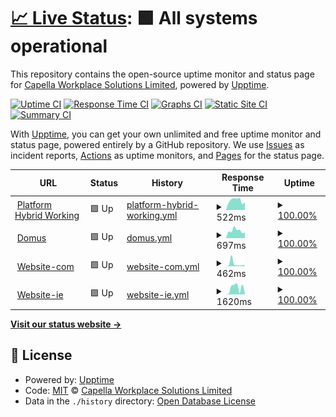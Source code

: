 # [📈 Live Status](https://CapellaWS.github.io/upptime): <!--live status--> **🟩 All systems operational**

This repository contains the open-source uptime monitor and status page for [Capella Workplace Solutions Limited](https://CapellaWS.github.io/upptime), powered by [Upptime](https://github.com/upptime/upptime).

[![Uptime CI](https://github.com/CapellaWS/upptime/workflows/Uptime%20CI/badge.svg)](https://github.com/CapellaWS/upptime/actions?query=workflow%3A%22Uptime+CI%22)
[![Response Time CI](https://github.com/CapellaWS/upptime/workflows/Response%20Time%20CI/badge.svg)](https://github.com/CapellaWS/upptime/actions?query=workflow%3A%22Response+Time+CI%22)
[![Graphs CI](https://github.com/CapellaWS/upptime/workflows/Graphs%20CI/badge.svg)](https://github.com/CapellaWS/upptime/actions?query=workflow%3A%22Graphs+CI%22)
[![Static Site CI](https://github.com/CapellaWS/upptime/workflows/Static%20Site%20CI/badge.svg)](https://github.com/CapellaWS/upptime/actions?query=workflow%3A%22Static+Site+CI%22)
[![Summary CI](https://github.com/CapellaWS/upptime/workflows/Summary%20CI/badge.svg)](https://github.com/CapellaWS/upptime/actions?query=workflow%3A%22Summary+CI%22)

With [Upptime](https://upptime.js.org), you can get your own unlimited and free uptime monitor and status page, powered entirely by a GitHub repository. We use [Issues](https://github.com/CapellaWS/upptime/issues) as incident reports, [Actions](https://github.com/CapellaWS/upptime/actions) as uptime monitors, and [Pages](https://CapellaWS.github.io/upptime) for the status page.

<!--start: status pages-->
<!-- This summary is generated by Upptime (https://github.com/upptime/upptime) -->
<!-- Do not edit this manually, your changes will be overwritten -->
<!-- prettier-ignore -->
| URL | Status | History | Response Time | Uptime |
| --- | ------ | ------- | ------------- | ------ |
| <img alt="" src="https://icons.duckduckgo.com/ip3/hybrid.capella-ws.com.ico" height="13"> [Platform Hybrid Working](https://hybrid.capella-ws.com) | 🟩 Up | [platform-hybrid-working.yml](https://github.com/CapellaWS/UppTime/commits/HEAD/history/platform-hybrid-working.yml) | <details><summary><img alt="Response time graph" src="./graphs/platform-hybrid-working/response-time-week.png" height="20"> 522ms</summary><br><a href="https://CapellaWS.github.io/upptime/history/platform-hybrid-working"><img alt="Response time 578" src="https://img.shields.io/endpoint?url=https%3A%2F%2Fraw.githubusercontent.com%2FCapellaWS%2FUppTime%2FHEAD%2Fapi%2Fplatform-hybrid-working%2Fresponse-time.json"></a><br><a href="https://CapellaWS.github.io/upptime/history/platform-hybrid-working"><img alt="24-hour response time 370" src="https://img.shields.io/endpoint?url=https%3A%2F%2Fraw.githubusercontent.com%2FCapellaWS%2FUppTime%2FHEAD%2Fapi%2Fplatform-hybrid-working%2Fresponse-time-day.json"></a><br><a href="https://CapellaWS.github.io/upptime/history/platform-hybrid-working"><img alt="7-day response time 522" src="https://img.shields.io/endpoint?url=https%3A%2F%2Fraw.githubusercontent.com%2FCapellaWS%2FUppTime%2FHEAD%2Fapi%2Fplatform-hybrid-working%2Fresponse-time-week.json"></a><br><a href="https://CapellaWS.github.io/upptime/history/platform-hybrid-working"><img alt="30-day response time 513" src="https://img.shields.io/endpoint?url=https%3A%2F%2Fraw.githubusercontent.com%2FCapellaWS%2FUppTime%2FHEAD%2Fapi%2Fplatform-hybrid-working%2Fresponse-time-month.json"></a><br><a href="https://CapellaWS.github.io/upptime/history/platform-hybrid-working"><img alt="1-year response time 585" src="https://img.shields.io/endpoint?url=https%3A%2F%2Fraw.githubusercontent.com%2FCapellaWS%2FUppTime%2FHEAD%2Fapi%2Fplatform-hybrid-working%2Fresponse-time-year.json"></a></details> | <details><summary><a href="https://CapellaWS.github.io/upptime/history/platform-hybrid-working">100.00%</a></summary><a href="https://CapellaWS.github.io/upptime/history/platform-hybrid-working"><img alt="All-time uptime 100.00%" src="https://img.shields.io/endpoint?url=https%3A%2F%2Fraw.githubusercontent.com%2FCapellaWS%2FUppTime%2FHEAD%2Fapi%2Fplatform-hybrid-working%2Fuptime.json"></a><br><a href="https://CapellaWS.github.io/upptime/history/platform-hybrid-working"><img alt="24-hour uptime 100.00%" src="https://img.shields.io/endpoint?url=https%3A%2F%2Fraw.githubusercontent.com%2FCapellaWS%2FUppTime%2FHEAD%2Fapi%2Fplatform-hybrid-working%2Fuptime-day.json"></a><br><a href="https://CapellaWS.github.io/upptime/history/platform-hybrid-working"><img alt="7-day uptime 100.00%" src="https://img.shields.io/endpoint?url=https%3A%2F%2Fraw.githubusercontent.com%2FCapellaWS%2FUppTime%2FHEAD%2Fapi%2Fplatform-hybrid-working%2Fuptime-week.json"></a><br><a href="https://CapellaWS.github.io/upptime/history/platform-hybrid-working"><img alt="30-day uptime 100.00%" src="https://img.shields.io/endpoint?url=https%3A%2F%2Fraw.githubusercontent.com%2FCapellaWS%2FUppTime%2FHEAD%2Fapi%2Fplatform-hybrid-working%2Fuptime-month.json"></a><br><a href="https://CapellaWS.github.io/upptime/history/platform-hybrid-working"><img alt="1-year uptime 100.00%" src="https://img.shields.io/endpoint?url=https%3A%2F%2Fraw.githubusercontent.com%2FCapellaWS%2FUppTime%2FHEAD%2Fapi%2Fplatform-hybrid-working%2Fuptime-year.json"></a></details>
| <img alt="" src="https://icons.duckduckgo.com/ip3/portal.capella.ie.ico" height="13"> [Domus](https://portal.capella.ie) | 🟩 Up | [domus.yml](https://github.com/CapellaWS/UppTime/commits/HEAD/history/domus.yml) | <details><summary><img alt="Response time graph" src="./graphs/domus/response-time-week.png" height="20"> 697ms</summary><br><a href="https://CapellaWS.github.io/upptime/history/domus"><img alt="Response time 755" src="https://img.shields.io/endpoint?url=https%3A%2F%2Fraw.githubusercontent.com%2FCapellaWS%2FUppTime%2FHEAD%2Fapi%2Fdomus%2Fresponse-time.json"></a><br><a href="https://CapellaWS.github.io/upptime/history/domus"><img alt="24-hour response time 664" src="https://img.shields.io/endpoint?url=https%3A%2F%2Fraw.githubusercontent.com%2FCapellaWS%2FUppTime%2FHEAD%2Fapi%2Fdomus%2Fresponse-time-day.json"></a><br><a href="https://CapellaWS.github.io/upptime/history/domus"><img alt="7-day response time 697" src="https://img.shields.io/endpoint?url=https%3A%2F%2Fraw.githubusercontent.com%2FCapellaWS%2FUppTime%2FHEAD%2Fapi%2Fdomus%2Fresponse-time-week.json"></a><br><a href="https://CapellaWS.github.io/upptime/history/domus"><img alt="30-day response time 724" src="https://img.shields.io/endpoint?url=https%3A%2F%2Fraw.githubusercontent.com%2FCapellaWS%2FUppTime%2FHEAD%2Fapi%2Fdomus%2Fresponse-time-month.json"></a><br><a href="https://CapellaWS.github.io/upptime/history/domus"><img alt="1-year response time 784" src="https://img.shields.io/endpoint?url=https%3A%2F%2Fraw.githubusercontent.com%2FCapellaWS%2FUppTime%2FHEAD%2Fapi%2Fdomus%2Fresponse-time-year.json"></a></details> | <details><summary><a href="https://CapellaWS.github.io/upptime/history/domus">100.00%</a></summary><a href="https://CapellaWS.github.io/upptime/history/domus"><img alt="All-time uptime 99.98%" src="https://img.shields.io/endpoint?url=https%3A%2F%2Fraw.githubusercontent.com%2FCapellaWS%2FUppTime%2FHEAD%2Fapi%2Fdomus%2Fuptime.json"></a><br><a href="https://CapellaWS.github.io/upptime/history/domus"><img alt="24-hour uptime 100.00%" src="https://img.shields.io/endpoint?url=https%3A%2F%2Fraw.githubusercontent.com%2FCapellaWS%2FUppTime%2FHEAD%2Fapi%2Fdomus%2Fuptime-day.json"></a><br><a href="https://CapellaWS.github.io/upptime/history/domus"><img alt="7-day uptime 100.00%" src="https://img.shields.io/endpoint?url=https%3A%2F%2Fraw.githubusercontent.com%2FCapellaWS%2FUppTime%2FHEAD%2Fapi%2Fdomus%2Fuptime-week.json"></a><br><a href="https://CapellaWS.github.io/upptime/history/domus"><img alt="30-day uptime 100.00%" src="https://img.shields.io/endpoint?url=https%3A%2F%2Fraw.githubusercontent.com%2FCapellaWS%2FUppTime%2FHEAD%2Fapi%2Fdomus%2Fuptime-month.json"></a><br><a href="https://CapellaWS.github.io/upptime/history/domus"><img alt="1-year uptime 99.97%" src="https://img.shields.io/endpoint?url=https%3A%2F%2Fraw.githubusercontent.com%2FCapellaWS%2FUppTime%2FHEAD%2Fapi%2Fdomus%2Fuptime-year.json"></a></details>
| <img alt="" src="https://icons.duckduckgo.com/ip3/capella-ws.com.ico" height="13"> [Website-com](https://capella-ws.com) | 🟩 Up | [website-com.yml](https://github.com/CapellaWS/UppTime/commits/HEAD/history/website-com.yml) | <details><summary><img alt="Response time graph" src="./graphs/website-com/response-time-week.png" height="20"> 462ms</summary><br><a href="https://CapellaWS.github.io/upptime/history/website-com"><img alt="Response time 1744" src="https://img.shields.io/endpoint?url=https%3A%2F%2Fraw.githubusercontent.com%2FCapellaWS%2FUppTime%2FHEAD%2Fapi%2Fwebsite-com%2Fresponse-time.json"></a><br><a href="https://CapellaWS.github.io/upptime/history/website-com"><img alt="24-hour response time 135" src="https://img.shields.io/endpoint?url=https%3A%2F%2Fraw.githubusercontent.com%2FCapellaWS%2FUppTime%2FHEAD%2Fapi%2Fwebsite-com%2Fresponse-time-day.json"></a><br><a href="https://CapellaWS.github.io/upptime/history/website-com"><img alt="7-day response time 462" src="https://img.shields.io/endpoint?url=https%3A%2F%2Fraw.githubusercontent.com%2FCapellaWS%2FUppTime%2FHEAD%2Fapi%2Fwebsite-com%2Fresponse-time-week.json"></a><br><a href="https://CapellaWS.github.io/upptime/history/website-com"><img alt="30-day response time 1451" src="https://img.shields.io/endpoint?url=https%3A%2F%2Fraw.githubusercontent.com%2FCapellaWS%2FUppTime%2FHEAD%2Fapi%2Fwebsite-com%2Fresponse-time-month.json"></a><br><a href="https://CapellaWS.github.io/upptime/history/website-com"><img alt="1-year response time 1986" src="https://img.shields.io/endpoint?url=https%3A%2F%2Fraw.githubusercontent.com%2FCapellaWS%2FUppTime%2FHEAD%2Fapi%2Fwebsite-com%2Fresponse-time-year.json"></a></details> | <details><summary><a href="https://CapellaWS.github.io/upptime/history/website-com">100.00%</a></summary><a href="https://CapellaWS.github.io/upptime/history/website-com"><img alt="All-time uptime 99.99%" src="https://img.shields.io/endpoint?url=https%3A%2F%2Fraw.githubusercontent.com%2FCapellaWS%2FUppTime%2FHEAD%2Fapi%2Fwebsite-com%2Fuptime.json"></a><br><a href="https://CapellaWS.github.io/upptime/history/website-com"><img alt="24-hour uptime 100.00%" src="https://img.shields.io/endpoint?url=https%3A%2F%2Fraw.githubusercontent.com%2FCapellaWS%2FUppTime%2FHEAD%2Fapi%2Fwebsite-com%2Fuptime-day.json"></a><br><a href="https://CapellaWS.github.io/upptime/history/website-com"><img alt="7-day uptime 100.00%" src="https://img.shields.io/endpoint?url=https%3A%2F%2Fraw.githubusercontent.com%2FCapellaWS%2FUppTime%2FHEAD%2Fapi%2Fwebsite-com%2Fuptime-week.json"></a><br><a href="https://CapellaWS.github.io/upptime/history/website-com"><img alt="30-day uptime 100.00%" src="https://img.shields.io/endpoint?url=https%3A%2F%2Fraw.githubusercontent.com%2FCapellaWS%2FUppTime%2FHEAD%2Fapi%2Fwebsite-com%2Fuptime-month.json"></a><br><a href="https://CapellaWS.github.io/upptime/history/website-com"><img alt="1-year uptime 100.00%" src="https://img.shields.io/endpoint?url=https%3A%2F%2Fraw.githubusercontent.com%2FCapellaWS%2FUppTime%2FHEAD%2Fapi%2Fwebsite-com%2Fuptime-year.json"></a></details>
| <img alt="" src="https://icons.duckduckgo.com/ip3/capella.ie.ico" height="13"> [Website-ie](https://capella.ie) | 🟩 Up | [website-ie.yml](https://github.com/CapellaWS/UppTime/commits/HEAD/history/website-ie.yml) | <details><summary><img alt="Response time graph" src="./graphs/website-ie/response-time-week.png" height="20"> 1620ms</summary><br><a href="https://CapellaWS.github.io/upptime/history/website-ie"><img alt="Response time 1496" src="https://img.shields.io/endpoint?url=https%3A%2F%2Fraw.githubusercontent.com%2FCapellaWS%2FUppTime%2FHEAD%2Fapi%2Fwebsite-ie%2Fresponse-time.json"></a><br><a href="https://CapellaWS.github.io/upptime/history/website-ie"><img alt="24-hour response time 210" src="https://img.shields.io/endpoint?url=https%3A%2F%2Fraw.githubusercontent.com%2FCapellaWS%2FUppTime%2FHEAD%2Fapi%2Fwebsite-ie%2Fresponse-time-day.json"></a><br><a href="https://CapellaWS.github.io/upptime/history/website-ie"><img alt="7-day response time 1620" src="https://img.shields.io/endpoint?url=https%3A%2F%2Fraw.githubusercontent.com%2FCapellaWS%2FUppTime%2FHEAD%2Fapi%2Fwebsite-ie%2Fresponse-time-week.json"></a><br><a href="https://CapellaWS.github.io/upptime/history/website-ie"><img alt="30-day response time 1470" src="https://img.shields.io/endpoint?url=https%3A%2F%2Fraw.githubusercontent.com%2FCapellaWS%2FUppTime%2FHEAD%2Fapi%2Fwebsite-ie%2Fresponse-time-month.json"></a><br><a href="https://CapellaWS.github.io/upptime/history/website-ie"><img alt="1-year response time 1631" src="https://img.shields.io/endpoint?url=https%3A%2F%2Fraw.githubusercontent.com%2FCapellaWS%2FUppTime%2FHEAD%2Fapi%2Fwebsite-ie%2Fresponse-time-year.json"></a></details> | <details><summary><a href="https://CapellaWS.github.io/upptime/history/website-ie">100.00%</a></summary><a href="https://CapellaWS.github.io/upptime/history/website-ie"><img alt="All-time uptime 99.99%" src="https://img.shields.io/endpoint?url=https%3A%2F%2Fraw.githubusercontent.com%2FCapellaWS%2FUppTime%2FHEAD%2Fapi%2Fwebsite-ie%2Fuptime.json"></a><br><a href="https://CapellaWS.github.io/upptime/history/website-ie"><img alt="24-hour uptime 100.00%" src="https://img.shields.io/endpoint?url=https%3A%2F%2Fraw.githubusercontent.com%2FCapellaWS%2FUppTime%2FHEAD%2Fapi%2Fwebsite-ie%2Fuptime-day.json"></a><br><a href="https://CapellaWS.github.io/upptime/history/website-ie"><img alt="7-day uptime 100.00%" src="https://img.shields.io/endpoint?url=https%3A%2F%2Fraw.githubusercontent.com%2FCapellaWS%2FUppTime%2FHEAD%2Fapi%2Fwebsite-ie%2Fuptime-week.json"></a><br><a href="https://CapellaWS.github.io/upptime/history/website-ie"><img alt="30-day uptime 100.00%" src="https://img.shields.io/endpoint?url=https%3A%2F%2Fraw.githubusercontent.com%2FCapellaWS%2FUppTime%2FHEAD%2Fapi%2Fwebsite-ie%2Fuptime-month.json"></a><br><a href="https://CapellaWS.github.io/upptime/history/website-ie"><img alt="1-year uptime 100.00%" src="https://img.shields.io/endpoint?url=https%3A%2F%2Fraw.githubusercontent.com%2FCapellaWS%2FUppTime%2FHEAD%2Fapi%2Fwebsite-ie%2Fuptime-year.json"></a></details>

<!--end: status pages-->

[**Visit our status website →**](https://CapellaWS.github.io/upptime)

## 📄 License

- Powered by: [Upptime](https://github.com/upptime/upptime)
- Code: [MIT](./LICENSE) © [Capella Workplace Solutions Limited](https://CapellaWS.github.io/upptime)
- Data in the `./history` directory: [Open Database License](https://opendatacommons.org/licenses/odbl/1-0/)
